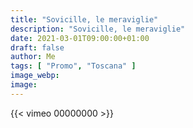 ```yaml
---
title: "Sovicille, le meraviglie"
description: "Sovicille, le meraviglie"
date: 2021-03-01T09:00:00+01:00
draft: false
author: Me
tags: [ "Promo", "Toscana" ]
image_webp:
image:
---
```


{{< vimeo 00000000 >}}
